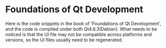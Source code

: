 Foundations of Qt Development
=============================
Here is the code snippets in the book of 'Foundations of Qt Development', and the code is compiled under both Qt4.6.3(Debian). What needs to be noticed is that the UI file may not be compatible across platforms and versions, so the UI files usually need to be regenerated.
